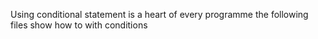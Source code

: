 Using conditional statement is a heart of every programme the following files show how to with conditions
